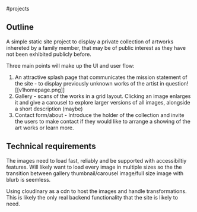 #projects 

## Outline
A simple static site project to display a private collection of artworks inhereted by a family member, that may be of public interest as they have not been exhibited publicly before. 

Three main points will make up the UI and user flow:
1. An attractive splash page that communicates the mission statement of the site - to display previously unknown works of the artist in question![[v1homepage.png]]
2. Gallery - scans of the works in a grid layout. Clicking an image enlarges it and give a carousel to explore larger versions of all images, alongside a short description (maybe)
3. Contact form/about - Introduce the holder of the collection and invite the users to make contact if they would like to arrange a showing of the art works or learn more.

## Technical requirements
The images need to load fast, reliably and be supported with accessibiltiy features. Will likely want to load every image in multiple sizes so the the transition between gallery thumbnail/carousel image/full size image with blurb is seemless.

Using cloudinary as a cdn to host the images and handle transformations. This is likely the only real backend functionality that the site is likely to need.